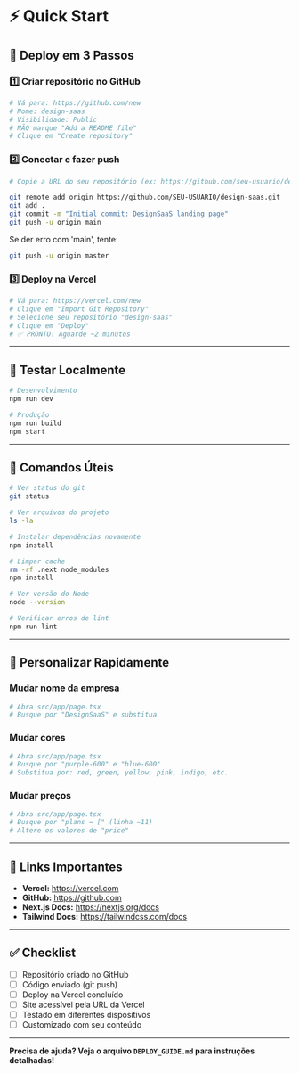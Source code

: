 # ⚡ Quick Start

## 🚀 Deploy em 3 Passos

### 1️⃣ Criar repositório no GitHub
```bash
# Vá para: https://github.com/new
# Nome: design-saas
# Visibilidade: Public
# NÃO marque "Add a README file"
# Clique em "Create repository"
```

### 2️⃣ Conectar e fazer push
```bash
# Copie a URL do seu repositório (ex: https://github.com/seu-usuario/design-saas.git)

git remote add origin https://github.com/SEU-USUARIO/design-saas.git
git add .
git commit -m "Initial commit: DesignSaaS landing page"
git push -u origin main
```

Se der erro com 'main', tente:
```bash
git push -u origin master
```

### 3️⃣ Deploy na Vercel
```bash
# Vá para: https://vercel.com/new
# Clique em "Import Git Repository"
# Selecione seu repositório "design-saas"
# Clique em "Deploy"
# ✅ PRONTO! Aguarde ~2 minutos
```

---

## 🧪 Testar Localmente

```bash
# Desenvolvimento
npm run dev

# Produção
npm run build
npm start
```

---

## 📝 Comandos Úteis

```bash
# Ver status do git
git status

# Ver arquivos do projeto
ls -la

# Instalar dependências novamente
npm install

# Limpar cache
rm -rf .next node_modules
npm install

# Ver versão do Node
node --version

# Verificar erros de lint
npm run lint
```

---

## 🎨 Personalizar Rapidamente

### Mudar nome da empresa
```bash
# Abra src/app/page.tsx
# Busque por "DesignSaaS" e substitua
```

### Mudar cores
```bash
# Abra src/app/page.tsx
# Busque por "purple-600" e "blue-600"
# Substitua por: red, green, yellow, pink, indigo, etc.
```

### Mudar preços
```bash
# Abra src/app/page.tsx
# Busque por "plans = [" (linha ~11)
# Altere os valores de "price"
```

---

## 🔗 Links Importantes

- **Vercel:** https://vercel.com
- **GitHub:** https://github.com
- **Next.js Docs:** https://nextjs.org/docs
- **Tailwind Docs:** https://tailwindcss.com/docs

---

## ✅ Checklist

- [ ] Repositório criado no GitHub
- [ ] Código enviado (git push)
- [ ] Deploy na Vercel concluído
- [ ] Site acessível pela URL da Vercel
- [ ] Testado em diferentes dispositivos
- [ ] Customizado com seu conteúdo

---

**Precisa de ajuda? Veja o arquivo `DEPLOY_GUIDE.md` para instruções detalhadas!**
